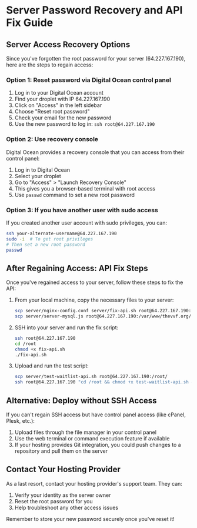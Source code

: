 # Server Password Recovery and API Fix Guide

## Server Access Recovery Options

Since you've forgotten the root password for your server (64.227.167.190), here are the steps to regain access:

### Option 1: Reset password via Digital Ocean control panel
1. Log in to your Digital Ocean account
2. Find your droplet with IP 64.227.167.190
3. Click on "Access" in the left sidebar
4. Choose "Reset root password"
5. Check your email for the new password
6. Use the new password to log in: `ssh root@64.227.167.190`

### Option 2: Use recovery console
Digital Ocean provides a recovery console that you can access from their control panel:
1. Log in to Digital Ocean
2. Select your droplet
3. Go to "Access" > "Launch Recovery Console"
4. This gives you a browser-based terminal with root access
5. Use `passwd` command to set a new root password

### Option 3: If you have another user with sudo access
If you created another user account with sudo privileges, you can:
```bash
ssh your-alternate-username@64.227.167.190
sudo -i  # To get root privileges
# Then set a new root password
passwd
```

## After Regaining Access: API Fix Steps

Once you've regained access to your server, follow these steps to fix the API:

1. From your local machine, copy the necessary files to your server:
   ```bash
   scp server/nginx-config.conf server/fix-api.sh root@64.227.167.190:/root/
   scp server/server-mysql.js root@64.227.167.190:/var/www/thevvf.org/app/server/
   ```

2. SSH into your server and run the fix script:
   ```bash
   ssh root@64.227.167.190
   cd /root
   chmod +x fix-api.sh
   ./fix-api.sh
   ```

3. Upload and run the test script:
   ```bash
   scp server/test-waitlist-api.sh root@64.227.167.190:/root/
   ssh root@64.227.167.190 "cd /root && chmod +x test-waitlist-api.sh && ./test-waitlist-api.sh"
   ```

## Alternative: Deploy without SSH Access

If you can't regain SSH access but have control panel access (like cPanel, Plesk, etc.):

1. Upload files through the file manager in your control panel
2. Use the web terminal or command execution feature if available
3. If your hosting provides Git integration, you could push changes to a repository and pull them on the server

## Contact Your Hosting Provider

As a last resort, contact your hosting provider's support team. They can:
1. Verify your identity as the server owner
2. Reset the root password for you
3. Help troubleshoot any other access issues

Remember to store your new password securely once you've reset it!
